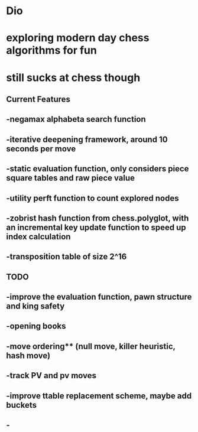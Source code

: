 # Dio
# exploring modern day chess algorithms for fun
# still sucks at chess though
## Current Features
## -negamax alphabeta search function
## -iterative deepening framework, around 10 seconds per move
## -static evaluation function, only considers piece square tables and raw piece value 
## -utility perft function to count explored nodes
## -zobrist hash function from chess.polyglot, with an incremental key update function to speed up index calculation
## -transposition table of size 2^16
## TODO
## -improve the evaluation function, pawn structure and king safety
## -opening books
## -move ordering** (null move, killer heuristic, hash move)
## -track PV and pv moves
## -improve ttable replacement scheme, maybe add buckets
## -
